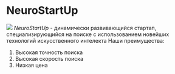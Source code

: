 # NeuroStartUp
![](git@github.com:DarjaFed/Homework.git)
*NeuroStartUp* - динамически развивающийся стартап, специализирующийся на поиске с использованием новейших технологий искусственного интелекта
Наши преимущества:
1. Высокая точность поиска
2. Высокая скорость поиска
3. Низкая цена